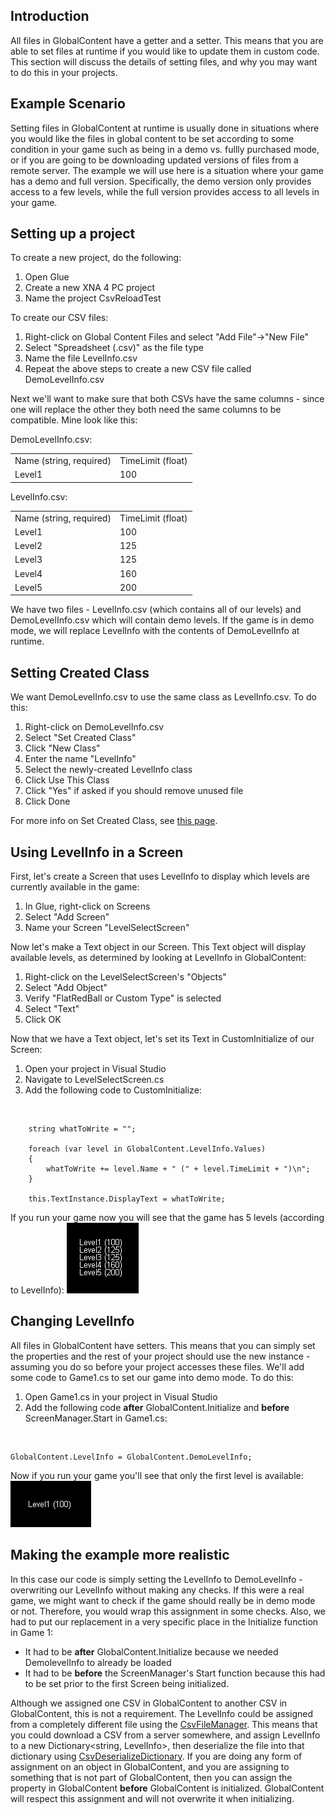 ## Introduction

All files in GlobalContent have a getter and a setter. This means that you are able to set files at runtime if you would like to update them in custom code. This section will discuss the details of setting files, and why you may want to do this in your projects.

## Example Scenario

Setting files in GlobalContent at runtime is usually done in situations where you would like the files in global content to be set according to some condition in your game such as being in a demo vs. fullly purchased mode, or if you are going to be downloading updated versions of files from a remote server. The example we will use here is a situation where your game has a demo and full version. Specifically, the demo version only provides access to a few levels, while the full version provides access to all levels in your game.

## Setting up a project

To create a new project, do the following:

1.  Open Glue
2.  Create a new XNA 4 PC project
3.  Name the project CsvReloadTest

To create our CSV files:

1.  Right-click on Global Content Files and select "Add File"-\>"New File"
2.  Select "Spreadsheet (.csv)" as the file type
3.  Name the file LevelInfo.csv
4.  Repeat the above steps to create a new CSV file called DemoLevelInfo.csv

Next we'll want to make sure that both CSVs have the same columns - since one will replace the other they both need the same columns to be compatible. Mine look like this:

DemoLevelInfo.csv:

|                         |                   |
|-------------------------|-------------------|
| Name (string, required) | TimeLimit (float) |
| Level1                  | 100               |

LevelInfo.csv:

|                         |                   |
|-------------------------|-------------------|
| Name (string, required) | TimeLimit (float) |
| Level1                  | 100               |
| Level2                  | 125               |
| Level3                  | 125               |
| Level4                  | 160               |
| Level5                  | 200               |

We have two files - LevelInfo.csv (which contains all of our levels) and DemoLevelInfo.csv which will contain demo levels. If the game is in demo mode, we will replace LevelInfo with the contents of DemoLevelInfo at runtime.

## Setting Created Class

We want DemoLevelInfo.csv to use the same class as LevelInfo.csv. To do this:

1.  Right-click on DemoLevelInfo.csv
2.  Select "Set Created Class"
3.  Click "New Class"
4.  Enter the name "LevelInfo"
5.  Select the newly-created LevelInfo class
6.  Click Use This Class
7.  Click "Yes" if asked if you should remove unused file
8.  Click Done

For more info on Set Created Class, see [this page](/frb/docs/index.php?title=Glue:Reference:Files:Set_Created_Class "Glue:Reference:Files:Set Created Class").

## Using LevelInfo in a Screen

First, let's create a Screen that uses LevelInfo to display which levels are currently available in the game:

1.  In Glue, right-click on Screens
2.  Select "Add Screen"
3.  Name your Screen "LevelSelectScreen"

Now let's make a Text object in our Screen. This Text object will display available levels, as determined by looking at LevelInfo in GlobalContent:

1.  Right-click on the LevelSelectScreen's "Objects"
2.  Select "Add Object"
3.  Verify "FlatRedBall or Custom Type" is selected
4.  Select "Text"
5.  Click OK

Now that we have a Text object, let's set its Text in CustomInitialize of our Screen:

1.  Open your project in Visual Studio
2.  Navigate to LevelSelectScreen.cs
3.  Add the following code to CustomInitialize:

&nbsp;

        string whatToWrite = "";

        foreach (var level in GlobalContent.LevelInfo.Values)
        {
            whatToWrite += level.Name + " (" + level.TimeLimit + ")\n";
        }

        this.TextInstance.DisplayText = whatToWrite;

If you run your game now you will see that the game has 5 levels (according to LevelInfo): ![FiveLevelsPrintedOut.PNG](/media/migrated_media-FiveLevelsPrintedOut.PNG)

## Changing LevelInfo

All files in GlobalContent have setters. This means that you can simply set the properties and the rest of your project should use the new instance - assuming you do so before your project accesses these files. We'll add some code to Game1.cs to set our game into demo mode. To do this:

1.  Open Game1.cs in your project in Visual Studio
2.  Add the following code **after** GlobalContent.Initialize and **before** ScreenManager.Start in Game1.cs:

&nbsp;

    GlobalContent.LevelInfo = GlobalContent.DemoLevelInfo;

Now if you run your game you'll see that only the first level is available: ![DemoLevelOnly.PNG](/media/migrated_media-DemoLevelOnly.PNG)

## Making the example more realistic

In this case our code is simply setting the LevelInfo to DemoLevelInfo - overwriting our LevelInfo without making any checks. If this were a real game, we might want to check if the game should really be in demo mode or not. Therefore, you would wrap this assignment in some checks. Also, we had to put our replacement in a very specific place in the Initialize function in Game 1:

-   It had to be **after** GlobalContent.Initialize because we needed DemolevelInfo to already be loaded
-   It had to be **before** the ScreenManager's Start function because this had to be set prior to the first Screen being initialized.

Although we assigned one CSV in GlobalContent to another CSV in GlobalContent, this is not a requirement. The LevelInfo could be assigned from a completely different file using the [CsvFileManager](/frb/docs/index.php?title=FlatRedBall.IO.Csv.CsvFileManager "FlatRedBall.IO.Csv.CsvFileManager"). This means that you could download a CSV from a server somewhere, and assign LevelInfo to a new Dictionary\<string, LevelInfo\>, then deserialize the file into that dictionary using [CsvDeserializeDictionary](/frb/docs/index.php?title=FlatRedBall.IO.Csv.CsvFileManager.CsvDeserializeDictionary&action=edit&redlink=1 "FlatRedBall.IO.Csv.CsvFileManager.CsvDeserializeDictionary (page does not exist)"). If you are doing any form of assignment on an object in GlobalContent, and you are assigning to something that is not part of GlobalContent, then you can assign the property in GlobalContent **before** GlobalContent is initialized. GlobalContent will respect this assignment and will not overwrite it when initializing.

